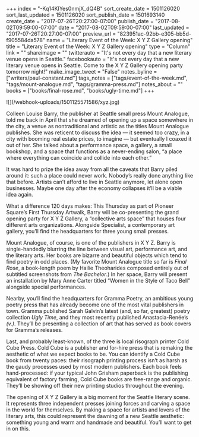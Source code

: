 +++
index = "-Kq14KIYes0nmjX_dQ4B"
sort_create_date = 1501126020
sort_last_updated = 1501126020
sort_publish_date = 1501693140
create_date = "2017-07-26T20:27:00-07:00"
publish_date = "2017-08-02T09:59:00-07:00"
date = "2017-08-02T09:59:00-07:00"
last_updated = "2017-07-26T20:27:00-07:00"
preview_url = "823951ac-92bb-e305-bb5d-f905584da578"
name = "Literary Event of the Week: X Y Z Gallery opening"
title = "Literary Event of the Week: X Y Z Gallery opening"
type = "Column"
link = ""
shareimage = ""
twitterauto = "It's not every day that a new literary venue opens in Seattle."
facebookauto = "It's not every day that a new literary venue opens in Seattle. Come to the X Y Z Gallery opening party tomorrow night!"
make_image_tweet = "False"
notes_byline = ["writers/paul-constant.md"]
tags_notes = ["tags/event-of-the-week.md", "tags/mount-analogue.md", "tags/gramma-press.md"]
notes_about = ""
books = ["books/final-rose.md", "books/ugly-time.md"]
+++
<p class="image">![](/webhook-uploads/1501125571586/xyz.jpg)</p>

Colleen Louise Barry, the publisher at Seattle small press Mount Analogue, told me back in April that she dreamed of opening up a space somewhere in the city, a venue as nontraditional and artistic as the titles Mount Analogue publishes. She was reticent to discuss the idea — it seemed too crazy, in a city with booming real estate prices, to imagine — but eventually I coaxed it out of her. She talked about a performance space, a gallery, a small bookshop, and a space that functions as a never-ending salon, “a place where everything can coincide and collide into each other.”

It was hard to prize the idea away from all the caveats that Barry piled around it: such a place could never work. Nobody’s really done anything like that before. Artists can’t afford to live in Seattle anymore, let alone open businesses. Maybe one day after the economy collapses it’ll be a viable idea again. 

What a difference 120 days makes: This Thursday as part of Pioneer Square’s First Thursday Artwalk, Barry will be co-presenting the grand opening party for X Y Z Gallery, a “collective arts space” that houses four different arts organizations. Alongside Specialist, a contemporary art gallery, you’ll find the headquarters for three young small presses. 

Mount Analogue, of course, is one of the publishers in X Y Z. Barry is single-handedly blurring the line between visual art, performance art, and the literary arts. Her books are bizarre and beautiful objects which tend to find poetry in odd places. (My favorite Mount Analogue title so far is *Final Rose*, a book-length poem by Hailie Theoharides composed entirely out of subtitled screenshots from *The Bachelor*.) In her space, Barry will present an installation by Mary Anne Carter titled “Women in the Style of Taco Bell” alongside special performances. 

Nearby, you’ll find the headquarters for Gramma Poetry, an ambitious young poetry press that has already become one of the most vital publishers in town. Gramma published Sarah Galvin’s latest (and, so far, greatest) poetry collection *Ugly Time*, and they most recently published Anastacia-Renée’s *(v.)*. They’ll be presenting a collection of art that has served as book covers for Gramma’s releases.

Last, and probably least-known, of the three is local risograph printer Cold Cube Press. Cold Cube is a publisher and for-hire press that is remaking the aesthetic of what we expect books to be. You can identify a Cold Cube book from twenty paces: their risograph printing process isn’t as harsh as the gaudy processes used by most modern publishers. Each book feels hand-processed: if your typical John Grisham paperback is the publishing equivalent of factory farming, Cold Cube books are free-range and organic. They’ll be showing off their new printing studios throughout the evening.

The opening of X Y Z Gallery is a big moment for the Seattle literary scene. It represents three independent presses joining forces and carving a space in the world for themselves. By making a space for artists and lovers of the literary arts, this could represent the dawning of a new Seattle aesthetic: something young and warm and handmade and beautiful. You’ll want to get in on this.
